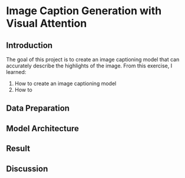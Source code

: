 # Image Caption Generation with Visual Attention

## Introduction

The goal of this project is to create an image captioning model that can accurately describe the highlights of the image. From this exercise, I learned:

1. How to create an image captioning model
2. How to 

## Data Preparation

## Model Architecture

## Result

## Discussion
